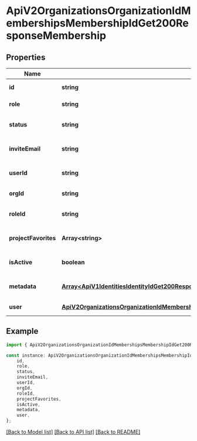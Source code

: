 # ApiV2OrganizationsOrganizationIdMembershipsMembershipIdGet200ResponseMembership


## Properties

Name | Type | Description | Notes
------------ | ------------- | ------------- | -------------
**id** | **string** |  | [default to undefined]
**role** | **string** |  | [default to undefined]
**status** | **string** |  | [optional] [default to 'invited']
**inviteEmail** | **string** |  | [optional] [default to undefined]
**userId** | **string** |  | [optional] [default to undefined]
**orgId** | **string** |  | [default to undefined]
**roleId** | **string** |  | [optional] [default to undefined]
**projectFavorites** | **Array&lt;string&gt;** |  | [optional] [default to undefined]
**isActive** | **boolean** |  | [optional] [default to true]
**metadata** | [**Array&lt;ApiV1IdentitiesIdentityIdGet200ResponseIdentityMetadataInner&gt;**](ApiV1IdentitiesIdentityIdGet200ResponseIdentityMetadataInner.md) |  | [optional] [default to undefined]
**user** | [**ApiV2OrganizationsOrganizationIdMembershipsMembershipIdGet200ResponseMembershipUser**](ApiV2OrganizationsOrganizationIdMembershipsMembershipIdGet200ResponseMembershipUser.md) |  | [default to undefined]

## Example

```typescript
import { ApiV2OrganizationsOrganizationIdMembershipsMembershipIdGet200ResponseMembership } from './api';

const instance: ApiV2OrganizationsOrganizationIdMembershipsMembershipIdGet200ResponseMembership = {
    id,
    role,
    status,
    inviteEmail,
    userId,
    orgId,
    roleId,
    projectFavorites,
    isActive,
    metadata,
    user,
};
```

[[Back to Model list]](../README.md#documentation-for-models) [[Back to API list]](../README.md#documentation-for-api-endpoints) [[Back to README]](../README.md)
